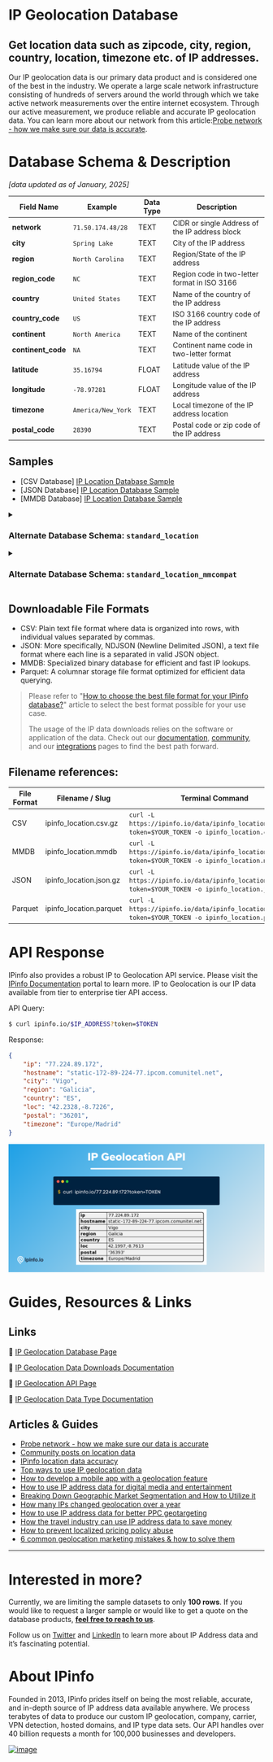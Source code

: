 # IP Geolocation Database

## Get location data such as zipcode, city, region, country, location, timezone etc. of IP addresses.

Our IP geolocation data is our primary data product and is considered one of the best in the industry. We operate a large scale network infrastructure consisting of hundreds of servers around the world through which we take active network measurements over the entire internet ecosystem. Through our active measurement, we produce reliable and accurate IP geolocation data. You can learn more about our network from this article:[Probe network - how we make sure our data is accurate](https://ipinfo.io/blog/probe-network-how-we-make-sure-our-data-is-accurate/).

# Database Schema & Description

*[data updated as of January, 2025]*

| Field Name         | Example            | Data Type | Description                                    |
|--------------------|--------------------|-----------|------------------------------------------------|
| **network**        | `71.50.174.48/28`  | TEXT      | CIDR or single Address of the IP address block |
| **city**           | `Spring Lake`      | TEXT      | City of the IP address                         |
| **region**         | `North Carolina`   | TEXT      | Region/State of the IP address                 |
| **region_code**    | `NC`               | TEXT      | Region code in two-letter format in ISO 3166   |
| **country**        | `United States`    | TEXT      | Name of the country of the IP address          |
| **country_code**   | `US`               | TEXT      | ISO 3166 country code of the IP address        |
| **continent**      | `North America`    | TEXT      | Name of the continent                          |
| **continent_code** | `NA`               | TEXT      | Continent name code in two-letter format       |
| **latitude**       | `35.16794`         | FLOAT     | Latitude value of the IP address               |
| **longitude**      | `-78.97281`        | FLOAT     | Longitude value of the IP address              |
| **timezone**       | `America/New_York` | TEXT      | Local timezone of the IP address location      |
| **postal_code**    | `28390`            | TEXT      | Postal code or zip code of the IP address      |


## Samples

- [CSV Database] [IP Location Database Sample](/IP%20Geolocation/ipinfo_location_sample.csv)
- [JSON Database] [IP Location Database Sample](/IP%20Geolocation/ipinfo_location_sample.json)
- [MMDB Database] [IP Location Database Sample](/IP%20Geolocation/ipinfo_location_sample.mmdb)

<details>

<summary><h3>Alternate Database Schema: <code>standard_location</code></h3></summary>

The `standard_location` data download is structured based on IP ranges (`start_ip` and `end_ip`). It includes the `join_key` column but does not include the columns `region_code` and `country_code` (as the country code is contained in the `country` column and it does not provide the name of the country). Additionally, it does not include the columns `continent` and `continent_name`.

Our default data downloads has been updated (January, 2025) to use the `network`-based schema which also does not include the `join_key` column. However, we will continue supporting the original IP range-based schema for existing customers, with no plans for deprecation. While the underlying data remains the same, the difference lies only in the schema.

| Field Name      | Example            | Data Type | Description                                              |
|-----------------|--------------------|-----------|----------------------------------------------------------|
| **start_ip**    | `1.253.242.0`      | TEXT      | Starting IP address of an IP address range               |
| **end_ip**      | `1.253.242.255`    | TEXT      | Ending IP address of an IP address range                 |
| **join_key**    | `1.253.0.0`        | TEXT      | Special variable to facilitate database `join` operation |
| **city**        | `Yangsan`          | TEXT      | City of the IP address                                   |
| **region**      | `Gyeongsangnam-do` | TEXT      | Region of the IP address                                 |
| **country**     | `KR`               | TEXT      | ISO 3166 country code of the IP address                  |
| **latitude**    | `35.34199`         | FLOAT     | Latitude value of the IP address                         |
| **longitude**   | `129.03358`        | FLOAT     | Longitude value of the IP address                        |
| **postal_code** | `50593`            | TEXT      | Postal code or zip code of the IP address                |
| **timezone**    | `Asia/Seoul`       | TEXT      | Local timezone of the IP address                         |

> Includes IP range columns (`start_ip` and `end_ip`) instead of a network or CIDR based column (`network`).
> `join_key` represents the Class C network each IP address is part of, allowing you to filter the result set significantly before `join`ing. Learn more about `join_key` [here](https://community.ipinfo.io/t/ipinfos-join-key-column-explained/5526).


#### Samples

- [CSV Database] [IP Geolocation Database Sample](/IP%20Geolocation/ip_geolocation_sample.csv)
- [JSON Database] [IP Geolocation Database Sample](/IP%20Geolocation/ip_geolocation_sample.json)
- [MMDB Database] [IP Geolocation Database Sample](/IP%20Geolocation/ip_geolocation_sample.mmdb)

</details>

<details>

<summary><h3>Alternate Database Schema: <code>standard_location_mmcompat</code></h3></summary>

The `standard_location_mmcompat` database schema is a custom database that provides easier migration from alternative providers by offering the `geonames_id` field and other location data. Even though the migration process will not be plug and play from an alternative provider, we provide all the necessary information for users to account for only the schema.

| Field Name         | Example           | Data Type | Descrption                                           |
|--------------------|-------------------|-----------|------------------------------------------------------|
| **Network**        | `50.62.0.0/15`    | TEXT      | CIDR or IP network of the IP address block           |
| **City**           | `Tempe`           | TEXT      | City of the IP address                               |
| **Continent**      | `NA`              | TEXT      | Continent name code in two-letter format             |
| **Country**        | `US`              | TEXT      | ISO 3166 country code of the IP address              |
| **Country_name**   | `United States`   | TEXT      | Name of the country of the IP address                |
| **Geoname_id**     | `5317058`         | TEXT      | Geoname_id that corresponds to geonames.org database |
| **Lat**            | `33.41477`        | FLOAT     | Latitude value of the location                       |
| **Lng**            | `-111.90931`      | FLOAT     | Longitude value of the location                      |
| **Postal**         | `85285`           | TEXT      | Postal code or zip code of the IP address            |
| **Region**         | `AZ`              | TEXT      | Region code in two-letter format in ISO 3166         |
| **Region_name**    | `Arizona`         | TEXT      | Region of the IP address                             |
| **Subregion**      | `013`             | INTEGER   | Subregion code                                       |
| **Subregion_name** | `Maricopa County` | TEXT      | Subregion name                                       |
| **Timezone**       | `America/Phoenix` | TEXT      | Local timezone of the IP address location            |


#### Samples

- [MMDB Database (Standard)] [IP Geolocation Standard Database Sample](/IP%20Geolocation/ip_geolocation_standard_sample.mmdb)

</details>

## Downloadable File Formats

- CSV: Plain text file format where data is organized into rows, with individual values separated by commas.
- JSON: More specifically, NDJSON (Newline Delimited JSON), a text file format where each line is a separated in valid JSON object.
- MMDB: Specialized binary database for efficient and fast IP lookups.
- Parquet: A columnar storage file format optimized for efficient data querying.

> Please refer to "[How to choose the best file format for your IPinfo database?](https://ipinfo.io/blog/ipinfo-database-formats/)" article to select the best format possible for your use case.
>
> The usage of the IP data downloads relies on the software or application of the data. Check out our [documentation](https://ipinfo.io/developers/database-download), [community](https://community.ipinfo.io/c/docs/8), and our [integrations](https://ipinfo.io/integrations) pages to find the best path forward.

## Filename references:

| File Format | Filename / Slug         | Terminal Command                                                                                      |
|-------------|-------------------------|-------------------------------------------------------------------------------------------------------|
| CSV         | ipinfo_location.csv.gz  | `curl -L https://ipinfo.io/data/ipinfo_location.csv.gz?token=$YOUR_TOKEN -o ipinfo_location.csv.gz`   |
| MMDB        | ipinfo_location.mmdb    | `curl -L https://ipinfo.io/data/ipinfo_location.mmdb?token=$YOUR_TOKEN -o ipinfo_location.mmdb`       |
| JSON        | ipinfo_location.json.gz | `curl -L https://ipinfo.io/data/ipinfo_location.json.gz?token=$YOUR_TOKEN -o ipinfo_location.json.gz` |
| Parquet     | ipinfo_location.parquet | `curl -L https://ipinfo.io/data/ipinfo_location.parquet?token=$YOUR_TOKEN -o ipinfo_location.parquet` |


# API Response

IPinfo also provides a robust IP to Geolocation API service. Please visit the [IPinfo Documentation](https://ipinfo.io/developers/data-types#geolocation-data) portal to learn more. IP to Geolocation is our IP data available from tier to enterprise tier API access.

API Query:

```bash
$ curl ipinfo.io/$IP_ADDRESS?token=$TOKEN
```

Response:

```json
{
    "ip": "77.224.89.172",
    "hostname": "static-172-89-224-77.ipcom.comunitel.net",
    "city": "Vigo",
    "region": "Galicia",
    "country": "ES",
    "loc": "42.2328,-8.7226",
    "postal": "36201",
    "timezone": "Europe/Madrid"
}
```

![IP Geolocation API.png](../assets/IP_Geolocation_API.png)

# Guides, Resources & Links

## Links

🔗 [IP Geolocation Database Page](https://ipinfo.io/products/ip-geolocation-database)

🔗 [IP Geolocation Data Downloads Documentation](https://ipinfo.io/developers/ip-to-geolocation-database)

🔗 [IP Geolocation API Page](https://ipinfo.io/products/ip-geolocation-api)

🔗 [IP Geolocation Data Type Documentation](https://ipinfo.io/developers/data-types#geolocation-data)

## Articles & Guides

- [Probe network - how we make sure our data is accurate](https://ipinfo.io/blog/probe-network-how-we-make-sure-our-data-is-accurate/)
- [Community posts on location data](https://community.ipinfo.io/search?q=location)
- [IPinfo location data accuracy](https://ipinfo.io/accuracy)
- [Top ways to use IP geolocation data](https://ipinfo.io/blog/top-ways-to-use-ip-geolocation-data/)
- [How to develop a mobile app with a geolocation feature](https://ipinfo.io/blog/how-to-develop-a-mobile-application-software-with-a-geolocation-feature/)
- [How to use IP address data for digital media and entertainment](https://ipinfo.io/blog/ip-address-data-for-digital-media-and-entertainment/)
- [Breaking Down Geographic Market Segmentation and How to Utilize it](https://ipinfo.io/blog/breaking-down-geographic-market-segmentation-and-how-to-utilize-it/)
- [How many IPs changed geolocation over a year](https://ipinfo.io/blog/how-many-ips-change-geolocation-over-a-year/)
- [How to use IP address data for better PPC geotargeting](https://ipinfo.io/blog/how-to-use-ip-address-data-for-better-ppc-geotargeting/)
- [How the travel industry can use IP address data to save money](https://ipinfo.io/blog/how-the-travel-industry-can-use-ip-address-data-to-save-money/)
- [How to prevent localized pricing policy abuse](https://ipinfo.io/blog/how-to-prevent-localized-pricing-policy-abuse/)
- [6 common geolocation marketing mistakes & how to solve them](https://ipinfo.io/blog/6-common-geolocation-marketing-mistakes-how-to-solve-them/)

---

# Interested in more?

Currently, we are limiting the sample datasets to only **100 rows**. If you would like to request a larger sample or would like to get a quote on the database products, **[feel free to reach to us](https://ipinfo.io/products/ip-database-download#request_form)**.

Follow us on [Twitter](https://twitter.com/ipinfo) and [LinkedIn](https://www.linkedin.com/company/ipinfo/) to learn more about IP Address data and it’s fascinating potential.

# About IPinfo

Founded in 2013, IPinfo prides itself on being the most reliable, accurate, and in-depth source of IP address data available anywhere. We process terabytes of data to produce our custom IP geolocation, company, carrier, VPN detection, hosted domains, and IP type data sets. Our API handles over 40 billion requests a month for 100,000 businesses and developers.

[![image](https://avatars3.githubusercontent.com/u/15721521?s=128&u=7bb7dde5c4991335fb234e68a30971944abc6bf3&v=4)](https://ipinfo.io/)